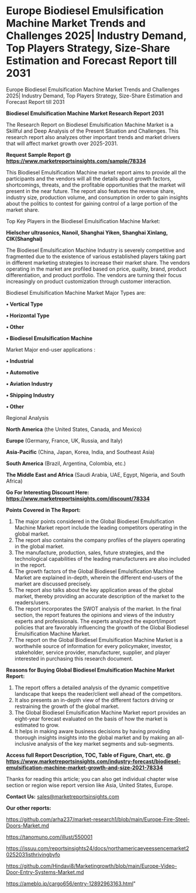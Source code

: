 # Europe Biodiesel Emulsification Machine Market Trends and Challenges 2025| Industry Demand, Top Players Strategy, Size-Share Estimation and Forecast Report till 2031
Europe Biodiesel Emulsification Machine Market Trends and Challenges 2025| Industry Demand, Top Players Strategy, Size-Share Estimation and Forecast Report till 2031

<strong>Biodiesel Emulsification Machine Market Research Report 2031</strong>

The Research Report on Biodiesel Emulsification Machine Market is a Skillful and Deep Analysis of the Present Situation and Challenges. This research report also analyzes other important trends and market drivers that will affect market growth over 2025-2031.

<strong>Request Sample Report @ <a href=https://www.marketreportsinsights.com/sample/78334>https://www.marketreportsinsights.com/sample/78334</a></strong>

This Biodiesel Emulsification Machine market report aims to provide all the participants and the vendors will all the details about growth factors, shortcomings, threats, and the profitable opportunities that the market will present in the near future. The report also features the revenue share, industry size, production volume, and consumption in order to gain insights about the politics to contest for gaining control of a large portion of the market share.

Top Key Players in the Biodiesel Emulsification Machine Market:

<strong>Hielscher ultrasonics, Nanoil, Shanghai Yiken, Shanghai Xinlang, CIK(Shanghai)</strong>

The Biodiesel Emulsification Machine Industry is severely competitive and fragmented due to the existence of various established players taking part in different marketing strategies to increase their market share. The vendors operating in the market are profiled based on price, quality, brand, product differentiation, and product portfolio. The vendors are turning their focus increasingly on product customization through customer interaction.

Biodiesel Emulsification Machine Market Major Types are:

<strong>• Vertical Type

• Horizontal Type

• Other

• Biodiesel Emulsification Machine</strong>

Market Major end-user applications :

<strong>• Industrial

• Automotive

• Aviation Industry

• Shipping Industry

• Other</strong>

Regional Analysis

</u><strong><b>North America</b></strong> (the United States, Canada, and Mexico)

<strong><b>Europe </b></strong>(Germany, France, UK, Russia, and Italy)

<strong><b>Asia-Pacific</b></strong> (China, Japan, Korea, India, and Southeast Asia)

<strong><b>South America</b></strong> (Brazil, Argentina, Colombia, etc.)

<strong><b>The Middle East and Africa</b></strong> (Saudi Arabia, UAE, Egypt, Nigeria, and South Africa)

<strong>Go For Interesting Discount Here: <a href=https://www.marketreportsinsights.com/discount/78334>https://www.marketreportsinsights.com/discount/78334</a></strong>

<strong>Points Covered in The Report:</strong>
<ol>
  <li>The major points considered in the Global Biodiesel Emulsification Machine Market report include the leading competitors operating in the global market.</li>
  <li>The report also contains the company profiles of the players operating in the global market.</li>
  <li>The manufacture, production, sales, future strategies, and the technological capabilities of the leading manufacturers are also included in the report.</li>
  <li>The growth factors of the Global Biodiesel Emulsification Machine Market are explained in-depth, wherein the different end-users of the market are discussed precisely.</li>
  <li>The report also talks about the key application areas of the global market, thereby providing an accurate description of the market to the readers/users.</li>
  <li>The report incorporates the SWOT analysis of the market. In the final section, the report features the opinions and views of the industry experts and professionals. The experts analyzed the export/import policies that are favorably influencing the growth of the Global Biodiesel Emulsification Machine Market.</li>
  <li>The report on the Global Biodiesel Emulsification Machine Market is a worthwhile source of information for every policymaker, investor, stakeholder, service provider, manufacturer, supplier, and player interested in purchasing this research document.</li>
</ol>
<strong>Reasons for Buying Global Biodiesel Emulsification Machine Market Report:</strong>

<ol>
  <li>The report offers a detailed analysis of the dynamic competitive landscape that keeps the reader/client well ahead of the competitors.</li>
  <li>It also presents an in-depth view of the different factors driving or restraining the growth of the global market.</li>
  <li>The Global Biodiesel Emulsification Machine Market report provides an eight-year forecast evaluated on the basis of how the market is estimated to grow.</li>
  <li>It helps in making aware business decisions by having providing thorough insights insights into the global market and by making an all-inclusive analysis of the key market segments and sub-segments.</li>
</ol>
<strong>Access full Report Description, TOC, Table of Figure, Chart, etc. @ <a href=https://www.marketreportsinsights.com/industry-forecast/biodiesel-emulsification-machine-market-growth-and-size-2021-78334>https://www.marketreportsinsights.com/industry-forecast/biodiesel-emulsification-machine-market-growth-and-size-2021-78334</a></strong>


Thanks for reading this article; you can also get individual chapter wise section or region wise report version like Asia, United States, Europe.

<strong>Contact Us:</strong>
sales@marketreportsinsights.com

<strong>Our other reports:</strong>

<a href=https://github.com/arha237/market-research1/blob/main/Europe-Fire-Steel-Doors-Market.md>https://github.com/arha237/market-research1/blob/main/Europe-Fire-Steel-Doors-Market.md</a>

<a href=https://tanomuno.com/illust/550001>https://tanomuno.com/illust/550001</a>

<a href=https://issuu.com/reportsinsights24/docs/northamericaeyeessencemarket20252031isthrivingbyfo>https://issuu.com/reportsinsights24/docs/northamericaeyeessencemarket20252031isthrivingbyfo</a>

<a href=https://github.com/Hindavi8/Marketingrowth/blob/main/Europe-Video-Door-Entry-Systems-Market.md>https://github.com/Hindavi8/Marketingrowth/blob/main/Europe-Video-Door-Entry-Systems-Market.md</a>

<a href=https://ameblo.jp/cargo656/entry-12892963163.html>https://ameblo.jp/cargo656/entry-12892963163.html</a>"
